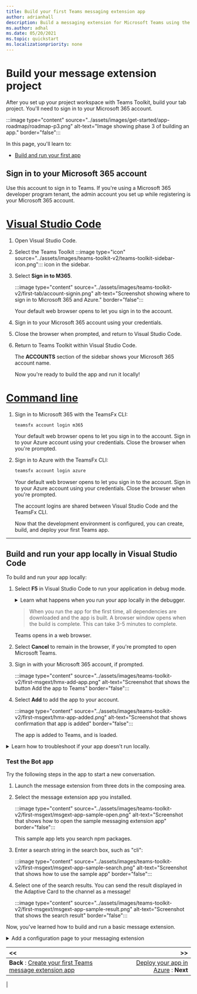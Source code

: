 ```yaml
---
title: Build your first Teams messaging extension app
author: adrianhall
description: Build a messaging extension for Microsoft Teams using the Teams Toolkit.
ms.author: adhal
ms.date: 05/20/2021
ms.topic: quickstart
ms.localizationpriority: none
---
```

# Build your message extension project

After you set up your project workspace with Teams Toolkit, build your tab project. You'll need to sign in to your Microsoft 365 account.

:::image type="content" source="../assets/images/get-started/app-roadmap/roadmap-p3.png" alt-text="Image showing phase 3 of building an app." border="false":::

In this page, you'll learn to:
- [Build and run your first app](#build-and-run-your-app-locally-in-visual-studio-code)

## Sign in to your Microsoft 365 account

Use this account to sign in to Teams. If you're using a Microsoft 365 developer program tenant, the admin account you set up while registering is your Microsoft 365 account.

# [Visual Studio Code](#tab/vcode)

1. Open Visual Studio Code.
1. Select the Teams Toolkit  :::image type="icon" source="../assets/images/teams-toolkit-v2/teams-toolkit-sidebar-icon.png"::: icon in the sidebar.
1. Select **Sign in to M365**.

    :::image type="content" source="../assets/images/teams-toolkit-v2/first-tab/account-signin.png" alt-text="Screenshot showing where to sign in to Microsoft 365 and Azure." border="false":::

    Your default web browser opens to let you sign in to the account.

1. Sign in to your Microsoft 365 account using your credentials.
1. Close the browser when prompted, and return to Visual Studio Code.
1. Return to Teams Toolkit within Visual Studio Code.

    The **ACCOUNTS** section of the sidebar shows your Microsoft 365 account name.

    Now you're ready to build the app and run it locally!

# [Command line](#tab/cline)

1. Sign in to Microsoft 365 with the TeamsFx CLI:

    ``` bash
    teamsfx account login m365
    ```

    Your default web browser opens to let you sign in to the account. Sign in to your Azure account using your credentials. Close the browser when you're prompted.

2. Sign in to Azure with the TeamsFx CLI:

    ``` bash
    teamsfx account login azure
    ```

    Your default web browser opens to let you sign in to the account. Sign in to your Azure account using your credentials. Close the browser when you're prompted.

    The account logins are shared between Visual Studio Code and the TeamsFx CLI.

    Now that the development environment is configured, you can create, build, and deploy your first Teams app.

---

## Build and run your app locally in Visual Studio Code

To build and run your app locally:

1. Select **F5** in Visual Studio Code to run your application in debug mode.
    <!-- markdownlint-disable MD033 -->
    <details>
    <summary>Learn what happens when you run your app locally in the debugger.</summary>

    When you select **F5**, the Teams Toolkit:

    1. Registers your application with Azure Active Directory.
    1. Registers your application for "side loading" in Microsoft Teams.
    1. Starts your application backend running locally using [Azure Function Core Tools](/azure/azure-functions/functions-run-local?#start).
    1. Starts ngrok tunnel so Teams can communicate with your app.
    1. Starts Microsoft Teams with a command to instruct Teams to sideload the application.

    </details>

   > When you run the app for the first time, all dependencies are downloaded and the app is built. A browser window opens when the build is complete. This can take 3-5 minutes to complete.

   Teams opens in a web browser.
1. Select **Cancel** to remain in the browser, if you're prompted to open Microsoft Teams.
1. Sign in with your Microsoft 365 account, if prompted.
 
    :::image type="content" source="../assets/images/teams-toolkit-v2/first-msgext/hmx-add-app.png" alt-text="Screenshot that shows the button Add the app to Teams" border="false":::
    
1. Select **Add** to add the app to your account.
    
    :::image type="content" source="../assets/images/teams-toolkit-v2/first-msgext/hmx-app-added.png" alt-text="Screenshot that shows confirmation that app is added" border="false":::

   The app is added to Teams, and is loaded.

<!-- markdownlint-disable MD033 -->
<details>
<summary>Learn how to troubleshoot if your app doesn't run locally.</summary>

To run your app in Teams, you must have a Microsoft 365 development account that allows app sideloading. For more information on account opening, see [Prerequisites](prerequisites.md#set-up-your-teams-development-tenant).

> [!TIP]
> Check for issues before sideloading your app, using the [app validation tool](https://dev.teams.microsoft.com/appvalidation.html), which is included in the toolkit. Fix the errors to sideload the app.
</details>

### Test the Bot app

Try the following steps in the app to start a new conversation.
1. Launch the message extension from three dots in the composing area.
1. Select the message extension app you installed.       

    :::image type="content" source="../assets/images/teams-toolkit-v2/first-msgext/msgext-app-sample-open.png" alt-text="Screenshot that shows how to open the sample messaging extension app" border="false":::

   This sample app lets you search npm packages.

1. Enter a search string in the search box, such as "cli":

   :::image type="content" source="../assets/images/teams-toolkit-v2/first-msgext/msgext-app-sample-search.png" alt-text="Screenshot that shows how to use the sample app" border="false":::

1. Select one of the search results. You can send the result displayed in the Adaptive Card to the channel as a message!

   :::image type="content" source="../assets/images/teams-toolkit-v2/first-msgext/msgext-app-sample-result.png" alt-text="Screenshot that shows the search result" border="false":::

Now, you've learned how to build and run a basic message extension.

<details>
<summary>Add a configuration page to your messaging extension</summary>

[!include[v4-to-v3-SDK-pointer](~/includes/v4-to-v3-pointer-me.md)]

### Code sample

Use the Teams Search Auth Config for sample projects on GitHub to see how to:
- Create messaging extensions that include a configuration page and [Bot Service authentication](https://github.com/microsoft/BotBuilder-Samples#teams-samples).
- Create message extensions that accept search requests and return the results after the user has signed in.

| **Sample name** | **Description** | **.NET** | **Node.js** | **Python** |
|-----------------|-----------------|-------------|--------------|--------|
| Bot builder | To create messaging extensions. | [View](https://github.com/microsoft/BotBuilder-Samples/tree/master/samples/csharp_dotnetcore/52.teams-messaging-extensions-search-auth-config) | [View](https://github.com/microsoft/BotBuilder-Samples/tree/master/samples/javascript_nodejs/52.teams-messaging-extensions-search-auth-config) | [View]( https://github.com/microsoft/BotBuilder-Samples/tree/main/samples/python/50.teams-messaging-extension-search) |

### More code samples

> [!div class="nextstepaction"]
> [View more Bot Framework Samples on GitHub](https://github.com/OfficeDev/microsoft-teams-samples#messaging-extensions-samples-using-the-v4-sdk)
</details>

| **<<** | **>>** |
|:--- | ---:|
| **Back** : [Create your first Teams message extension app](first-message-extension.md) | [Deploy your app in Azure](get-started-deploy-teams-app-azure.md) : **Next**|
|